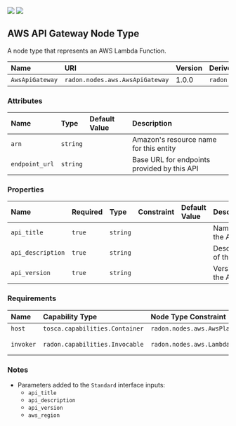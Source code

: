 ![](https://img.shields.io/badge/Status:-RELEASED-green)
![](https://img.shields.io/badge/%20-DEPLOYABLE-blueviolet)

## AWS API Gateway Node Type

A node type that represents an AWS Lambda Function.

| Name | URI | Version | Derived From |
|:---- |:--- |:------- |:------------ |
| `AwsApiGateway` | `radon.nodes.aws.AwsApiGateway` | 1.0.0 | `radon.nodes.abstract.ApiGateway` |

### Attributes

| Name | Type | Default Value | Description |
|:---- |:---- |:------------- |:----------- |
| `arn` | `string` |   | Amazon's resource name for this entity |
| `endpoint_url` | `string` |   | Base URL for endpoints provided by this API |


### Properties

| Name | Required | Type | Constraint | Default Value | Description |
|:---- |:-------- |:---- |:---------- |:------------- |:----------- |
| `api_title` | `true` | `string` |  |  | Name of the API |
| `api_description` | `true` | `string` |  |  |  Description of the API |
| `api_version` | `true` | `string` |  |  | Version of the API |

### Requirements

| Name | Capability Type | Node Type Constraint | Relationship Type | Occurrences |
|:---- |:--------------- |:-------------------- |:----------------- |:------------|
| `host` | `tosca.capabilities.Container` | `radon.nodes.aws.AwsPlatform` | `tosca.relationships.HostedOn`| [1, 1] |
| `invoker` | `radon.capabilities.Invocable` | `radon.nodes.aws.LambdaFunction` | `radon.relationships.aws.Triggers`| [0, UNBOUNDED] |

### Notes

* Parameters added to the `Standard` interface inputs:
    * `api_title`
    * `api_description`
    * `api_version`
    * `aws_region`
